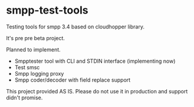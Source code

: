 smpp-test-tools
===============

Testing tools for smpp 3.4 based on cloudhopper library.

It's pre pre beta project. 

Planned to implement.

 * Smpptester tool with CLI and STDIN interface (implementing now)
 * Test smsc
 * Smpp logging proxy
 * Smpp coder/decoder with field replace support

This project provided AS IS. Please do not use it in production and support didn't promise.